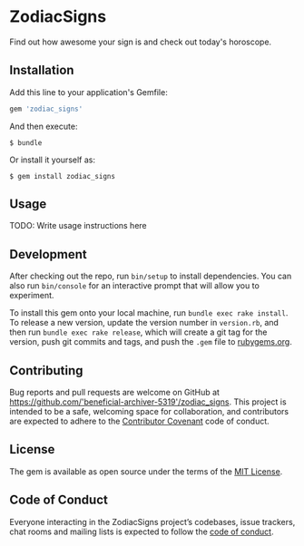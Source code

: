 # ZodiacSigns

Find out how awesome your sign is and check out today's horoscope.

## Installation

Add this line to your application's Gemfile:

```ruby
gem 'zodiac_signs'
```

And then execute:

    $ bundle

Or install it yourself as:

    $ gem install zodiac_signs

## Usage

TODO: Write usage instructions here

## Development

After checking out the repo, run `bin/setup` to install dependencies. You can also run `bin/console` for an interactive prompt that will allow you to experiment.

To install this gem onto your local machine, run `bundle exec rake install`. To release a new version, update the version number in `version.rb`, and then run `bundle exec rake release`, which will create a git tag for the version, push git commits and tags, and push the `.gem` file to [rubygems.org](https://rubygems.org).

## Contributing

Bug reports and pull requests are welcome on GitHub at https://github.com/'beneficial-archiver-5319'/zodiac_signs. This project is intended to be a safe, welcoming space for collaboration, and contributors are expected to adhere to the [Contributor Covenant](http://contributor-covenant.org) code of conduct.

## License

The gem is available as open source under the terms of the [MIT License](https://opensource.org/licenses/MIT).

## Code of Conduct

Everyone interacting in the ZodiacSigns project’s codebases, issue trackers, chat rooms and mailing lists is expected to follow the [code of conduct](https://github.com/'beneficial-archiver-5319'/zodiac_signs/blob/master/CODE_OF_CONDUCT.md).
